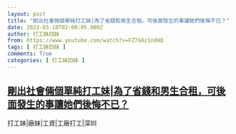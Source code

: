 ```yaml
---
layout: post
title: "剛出社會倆個單純打工妹|為了省錢和男生合租，可後面發生的事讓她們後悔不已？"
date: 2022-03-18T02:00:05.000Z
author: 打工妹四妹
from: https://www.youtube.com/watch?v=FZ7G6z1ndHQ
tags: [ 打工妹四妹 ]
comments: True
categories: [ 打工妹四妹 ]
---
```

<!--1647568805000-->
[剛出社會倆個單純打工妹|為了省錢和男生合租，可後面發生的事讓她們後悔不已？](https://www.youtube.com/watch?v=FZ7G6z1ndHQ)
------

<div>
打工妹|廠妹|工資|工廠打工|深圳
</div>
